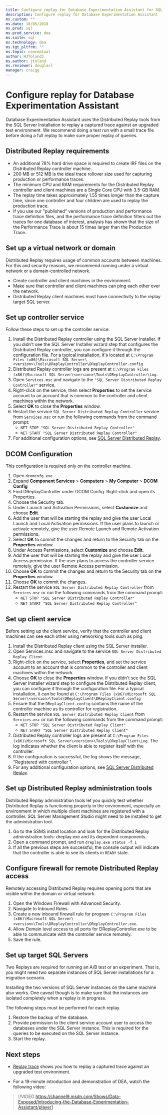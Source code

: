 ```yaml
---
title: Configure replay for Database Experimentation Assistant for SQL Server upgrades
description: Configure replay for Database Experimentation Assistant
ms.custom: ""
ms.date: 10/05/2018
ms.prod: sql
ms.prod_service: dea
ms.suite: sql
ms.technology: dea
ms.tgt_pltfrm: ""
ms.topic: conceptual
author: HJToland3
ms.author: jtoland
ms.reviewer: douglasl
manager: craigg
---
```


# Configure replay for Database Experimentation Assistant

Database Experimentation Assistant uses the Distributed Replay tools from the SQL Server installation to replay a captured trace against an upgraded test environment. We recommend doing a test run with a small trace file before doing a full replay to make sure proper replay of queries.

## Distributed Replay requirements

- An additional 78% hard drive space is required to create IRF files on the Distributed Replay controller machine.
- 200 MB or 512 MB is the ideal trace rollover size used for capturing production or performance traces.   
- The minimum CPU and RAM requirements for the Distributed Replay controller and client machines are a Single Core CPU with 3.5-GB RAM.
- The replay time takes approximately 1.55 times longer than the capture time, since one controller and four children are used to replay the production trace.
- If you use our "published" versions of production and performance trace definition files, and the performance trace definition filters out the traces for one database of interest, analysis has shown that the size of the Performance Trace is about 15 times larger than the Production Trace.

## Set up a virtual network or domain

Distributed Replay requires usage of common accounts between machines. For this and security reasons, we recommend running under a virtual network or a domain-controlled network.

- Create controller and client machines in the environment.
- Make sure that controller and client machines can ping each other over the network.
- Distributed Replay client machines must have connectivity to the replay target SQL server.

## Set up controller service
Follow these steps to set up the controller service:

1. Install the Distributed Replay controller using the SQL Server installer. If you didn't see the SQL Server Installer wizard step that configures the Distributed Replay controller, you can configure it through the configuration file. For a typical installation, it's located at `C:\Program Files (x86)\Microsoft SQL Server\<version>\Tools\DReplayController\DReplayController.config`
1. Distributed Replay controller logs are present at `C:\Program Files (x86)\Microsoft SQL Server\<version>\Tools\DReplayController\Log`.
1. Open `Services.msc` and navigate to the `"SQL Server Distributed Replay Controller"` service.
1. Right-click on the service, then select **Properties** to set the service account to an account that is common to the controller and client machines within the network.
1. Select **OK** to close the **Properties** window.
1. Restart the service `SQL Server Distributed Replay Controller` service from `Services.msc` or run the following commands from the command prompt:
   - `NET STOP "SQL Server Distributed Replay Controller"`
   - `NET START "SQL Server Distributed Replay Controller"`
1. For additional configuration options, see [SQL Server Distributed Replay](https://docs.microsoft.com/sql/tools/distributed-replay/configure-distributed-replay).

## DCOM Configuration

This configuration is required only on the controller machine.

1. Open `dcomcnfg.exe`.
1. Expand **Component Services** > **Computers** > **My Computer** > **DCOM Config**
1. Find DReplayController under DCOM Config. Right-click and open its Properties.
1. Choose the Security tab.
1. Under Launch and Activation Permissions, select **Customize** and choose **Edit**.
1. Add the user that will be starting the replay and give the user Local Launch and Local Activation permissions. If the user plans to launch or activate remotely, give the user Remote Launch and Remote Activation permissions.
1. Select **OK** to commit the changes and return to the Security tab on the **Properties** window.
1. Under Access Permissions, select **Customize** and choose **Edit**.
1. Add the user that will be starting the replay and give the user Local Access permission. If the user plans to access the controller service remotely, give the user Remote Access permission.
1. Choose **OK** to commit the changes and return to the Security tab on the **Properties** window.
1. Choose **OK** to commit the changes.
1. Restart the service `SQL Server Distributed Replay Controller` from `Services.msc` or run the following commands from the command prompt:
   - `NET STOP "SQL Server Distributed Replay Controller"`
   - `NET START "SQL Server Distributed Replay Controller"`

## Set up client service

Before setting up the client service, verify that the controller and client machines can see each other using networking tools such as ping.

1. Install the Distributed Replay client using the SQL Server installer.
1. Open Services.msc and navigate to the service `SQL Server Distributed Replay Client`.
1. Right-click on the service, select **Properties**, and set the service account to an account that is common to the controller and client machines within the network.
1. Choose **OK** to close the **Properties** window. If you didn't see the SQL Server Installer wizard step to configure the Distributed Replay client, you can configure it through the configuration file. For a typical installation, it can be found at `C:\Program Files (x86)\Microsoft SQL Server\<version>\Tools\DReplayClient\DReplayClient.config`
1. Ensure that the `DReplayClient.config` contains the name of the controller machine as its controller for registration.
7.  Restart the service `SQL Server Distributed Replay Client` from `Services.msc` or run the following commands from the command prompt:
    - `NET STOP "SQL Server Distributed Replay Client"`
    - `NET START "SQL Server Distributed Replay Client"`
1. Distributed Replay controller logs are present at `C:\Program Files (x86)\Microsoft SQL Server\<version>\Tools\DReplayClient\Log`. The log indicates whether the client is able to register itself with the controller.
1. If the configuration is successful, the log shows the message, "Registered with controller <controller name>".
1. For any additional configuration options, see [SQL Server Distributed Replay](https://docs.microsoft.com/sql/tools/distributed-replay/configure-distributed-replay).

## Set up Distributed Replay administration tools

Distributed Replay administration tools let you quickly test whether Distributed Replay is functioning properly in the environment, especially an environment in which multiple client machines are registered with a controller. SQL Server Management Studio might need to be installed to get the administration tool.

1. Go to the SSMS install location and look for the Distributed Replay administration tools: dreplay.exe and its dependent components.
1. Open a command prompt, and run `dreplay.exe status -f 1`
1. If all the previous steps are successful, the console output will indicate that the controller is able to see its clients in `READY` state.

## Configure firewall for remote Distributed Replay access

Remotely accessing Distributed Replay requires opening ports that are visible within the domain or virtual network.

1. Open the Windows Firewall with Advanced Security.
1. Navigate to Inbound Rules.
1. Create a new inbound firewall rule for program `C:\Program Files (x86)\Microsoft SQL Server\<version>\Tools\DReplayController\DReplayController.exe`.
1. Allow Domain level access to all ports for DReplayController.exe to be able to communicate with the controller service remotely.
1. Save the rule.

## Set up target SQL Servers

Two Replays are required for running an A/B test or an experiment. That is, you might need two separate instances of SQL Server installations for a migration scenario.

Installing the two versions of SQL Server instances on the same machine also works. One caveat though is to make sure that the instances are isolated completely when a replay is in progress.

The following steps must be performed for each replay.

1. Restore the backup of the database.
1. Provide permission to the client service account user to access the databases under the SQL Server instance. This is required for the queries to be executed on the SQL Server instance.
1. Start the replay.

## Next steps

- [Replay trace](database-experimentation-assistant-replay-trace.md) shows you how to replay a captured trace against an upgraded test environment.

- For a 19-minute introduction and demonstration of DEA, watch the following video:

> [!VIDEO https://channel9.msdn.com/Shows/Data-Exposed/Introducing-the-Database-Experimentation-Assistant/player]
